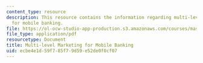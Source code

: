 ```yaml
---
content_type: resource
description: This resource contains the information regarding multi-level marketing
  for mobile banking.
file: https://ol-ocw-studio-app-production.s3.amazonaws.com/courses/mas-965-nextlab-i-designing-mobile-technologies-for-the-next-billion-users-fall-2008/ecbe4e1d59f785f79d59e52de0f0cf07_MITMAS_965F08_money_final.pdf
file_type: application/pdf
resourcetype: Document
title: Multi-level Marketing for Mobile Banking
uid: ecbe4e1d-59f7-85f7-9d59-e52de0f0cf07
---
```

